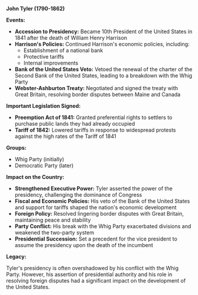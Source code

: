 **John Tyler (1790-1862)**

**Events:**

* **Accession to Presidency:** Became 10th President of the United States in 1841 after the death of William Henry Harrison
* **Harrison's Policies:** Continued Harrison's economic policies, including:
    * Establishment of a national bank
    * Protective tariffs
    * Internal improvements
* **Bank of the United States Veto:** Vetoed the renewal of the charter of the Second Bank of the United States, leading to a breakdown with the Whig Party
* **Webster-Ashburton Treaty:** Negotiated and signed the treaty with Great Britain, resolving border disputes between Maine and Canada

**Important Legislation Signed:**

* **Preemption Act of 1841:** Granted preferential rights to settlers to purchase public lands they had already occupied
* **Tariff of 1842:** Lowered tariffs in response to widespread protests against the high rates of the Tariff of 1841

**Groups:**

* Whig Party (initially)
* Democratic Party (later)

**Impact on the Country:**

* **Strengthened Executive Power:** Tyler asserted the power of the presidency, challenging the dominance of Congress
* **Fiscal and Economic Policies:** His veto of the Bank of the United States and support for tariffs shaped the nation's economic development
* **Foreign Policy:** Resolved lingering border disputes with Great Britain, maintaining peace and stability
* **Party Conflict:** His break with the Whig Party exacerbated divisions and weakened the two-party system
* **Presidential Succession:** Set a precedent for the vice president to assume the presidency upon the death of the incumbent

**Legacy:**

Tyler's presidency is often overshadowed by his conflict with the Whig Party. However, his assertion of presidential authority and his role in resolving foreign disputes had a significant impact on the development of the United States.